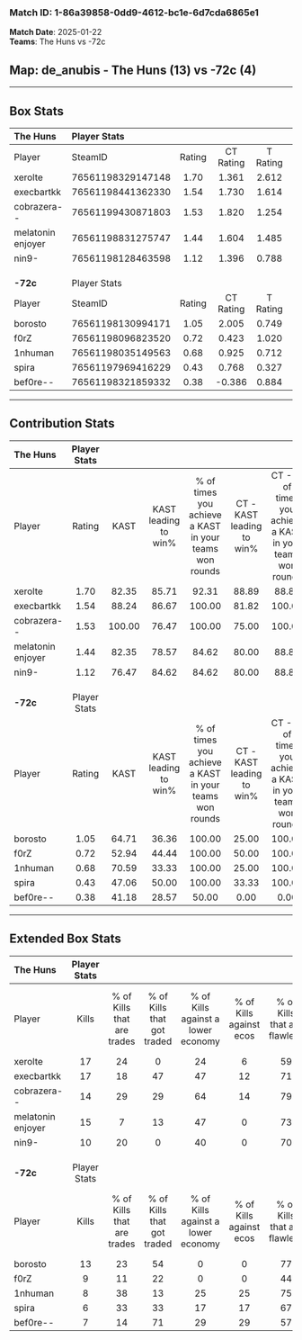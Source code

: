 ### Match ID: 1-86a39858-0dd9-4612-bc1e-6d7cda6865e1  
**Match Date**: 2025-01-22  
**Teams**: The Huns vs -72c  

## **Map**: de_anubis - The Huns (13) vs -72c (4)  
---  

## Box Stats  

| **The Huns**      | Player Stats      |        |           |          |        |      |       |         |        |      |     |
| :- | :- | :-: | :-: | :-: | :-: | :-: | :-: | :-: | :-: | :-: | :-: |
| Player            | SteamID           | Rating | CT Rating | T Rating |  KAST  | ADR  | Kills | Assists | Deaths | K/D  | HS% |
| xerolte           | 76561198329147148 |  1.70  |   1.361   |  2.612   | 82.35  | 98.7 |  17   |    2    |   5    | 3.40 | 47  |
| execbartkk        | 76561198441362330 |  1.54  |   1.730   |  1.614   | 88.24  | 92.7 |  17   |    3    |   11   | 1.55 | 52  |
| cobrazera--       | 76561199430871803 |  1.53  |   1.820   |  1.254   | 100.00 | 78.8 |  14   |    4    |   8    | 1.75 | 57  |
| melatonin enjoyer | 76561198831275747 |  1.44  |   1.604   |  1.485   | 82.35  | 96.8 |  15   |    3    |   10   | 1.50 | 100 |
| nin9-             | 76561198128463598 |  1.12  |   1.396   |  0.788   | 76.47  | 75.5 |  10   |    6    |   9    | 1.11 | 10  |
|                   |                   |        |           |          |        |      |       |         |        |      |     |
|                   |                   |        |           |          |        |      |       |         |        |      |     |
|                   |                   |        |           |          |        |      |       |         |        |      |     |
| **-72c**          | Player Stats      |        |           |          |        |      |       |         |        |      |     |
| Player            | SteamID           | Rating | CT Rating | T Rating |  KAST  | ADR  | Kills | Assists | Deaths | K/D  | HS% |
| borosto           | 76561198130994171 |  1.05  |   2.005   |  0.749   | 64.71  | 90.2 |  13   |    1    |   14   | 0.93 | 84  |
| f0rZ              | 76561198096823520 |  0.72  |   0.423   |  1.020   | 52.94  | 71.6 |   9   |    4    |   14   | 0.64 | 33  |
| 1nhuman           | 76561198035149563 |  0.68  |   0.925   |  0.712   | 70.59  | 38.8 |   8   |    2    |   14   | 0.57 | 50  |
| spira             | 76561197969416229 |  0.43  |   0.768   |  0.327   | 47.06  | 44.6 |   6   |    2    |   14   | 0.43 | 50  |
| bef0re--          | 76561198321859332 |  0.38  |  -0.386   |  0.884   | 41.18  | 58.8 |   7   |    2    |   17   | 0.41 | 28  |
---  

## Contribution Stats  

| **The Huns**      | Player Stats |        |                      |                                                        |                           |                                                             |                          |                                                            |
| :- | :-: | :-: | :-: | :-: | :-: | :-: | :-: | :-: |
| Player            |    Rating    |  KAST  | KAST leading to win% | % of times you achieve a KAST in your teams won rounds | CT - KAST leading to win% | CT - % of times you achieve a KAST in your teams won rounds | T - KAST leading to win% | T - % of times you achieve a KAST in your teams won rounds |
| xerolte           |     1.70     | 82.35  |        85.71         |                         92.31                          |           88.89           |                            88.89                            |          80.00           |                           100.00                           |
| execbartkk        |     1.54     | 88.24  |        86.67         |                         100.00                         |           81.82           |                           100.00                            |          100.00          |                           100.00                           |
| cobrazera--       |     1.53     | 100.00 |        76.47         |                         100.00                         |           75.00           |                           100.00                            |          80.00           |                           100.00                           |
| melatonin enjoyer |     1.44     | 82.35  |        78.57         |                         84.62                          |           80.00           |                            88.89                            |          75.00           |                           75.00                            |
| nin9-             |     1.12     | 76.47  |        84.62         |                         84.62                          |           80.00           |                            88.89                            |          100.00          |                           75.00                            |
|                   |              |        |                      |                                                        |                           |                                                             |                          |                                                            |
|                   |              |        |                      |                                                        |                           |                                                             |                          |                                                            |
|                   |              |        |                      |                                                        |                           |                                                             |                          |                                                            |
| **-72c**          | Player Stats |        |                      |                                                        |                           |                                                             |                          |                                                            |
| Player            |    Rating    |  KAST  | KAST leading to win% | % of times you achieve a KAST in your teams won rounds | CT - KAST leading to win% | CT - % of times you achieve a KAST in your teams won rounds | T - KAST leading to win% | T - % of times you achieve a KAST in your teams won rounds |
| borosto           |     1.05     | 64.71  |        36.36         |                         100.00                         |           25.00           |                           100.00                            |          42.86           |                           100.00                           |
| f0rZ              |     0.72     | 52.94  |        44.44         |                         100.00                         |           50.00           |                           100.00                            |          42.86           |                           100.00                           |
| 1nhuman           |     0.68     | 70.59  |        33.33         |                         100.00                         |           25.00           |                           100.00                            |          37.50           |                           100.00                           |
| spira             |     0.43     | 47.06  |        50.00         |                         100.00                         |           33.33           |                           100.00                            |          60.00           |                           100.00                           |
| bef0re--          |     0.38     | 41.18  |        28.57         |                         50.00                          |           0.00            |                            0.00                             |          28.57           |                           66.67                            |
---  

## Extended Box Stats  

| **The Huns**      | Player Stats |                            |                            |                                    |                         |                              |                                 |        |                             |                                     |                          |                               |                            |
| :- | :-: | :-: | :-: | :-: | :-: | :-: | :-: | :-: | :-: | :-: | :-: | :-: | :-: |
| Player            |    Kills     | % of Kills that are trades | % of Kills that got traded | % of Kills against a lower economy | % of Kills against ecos | % of Kills that are flawless | % of Kills that are close duels | Deaths | % of Deaths that get traded | % of Deaths against a lower economy | % of Deaths against ecos | % of Deaths that are flawless | % of Deaths that are close |
| xerolte           |      17      |             24             |             0              |                 24                 |            6            |              59              |                0                |   5    |             20              |                 20                  |            0             |              40               |             20             |
| execbartkk        |      17      |             18             |             47             |                 47                 |           12            |              71              |               12                |   11   |             45              |                 36                  |            0             |              55               |             0              |
| cobrazera--       |      14      |             29             |             29             |                 64                 |           14            |              79              |                0                |   8    |             50              |                 25                  |            13            |              75               |             13             |
| melatonin enjoyer |      15      |             7              |             13             |                 47                 |            0            |              73              |                7                |   10   |             40              |                 20                  |            0             |              80               |             0              |
| nin9-             |      10      |             20             |             0              |                 40                 |            0            |              70              |                0                |   9    |             33              |                 33                  |            11            |              67               |             11             |
|                   |              |                            |                            |                                    |                         |                              |                                 |        |                             |                                     |                          |                               |                            |
|                   |              |                            |                            |                                    |                         |                              |                                 |        |                             |                                     |                          |                               |                            |
|                   |              |                            |                            |                                    |                         |                              |                                 |        |                             |                                     |                          |                               |                            |
| **-72c**          | Player Stats |                            |                            |                                    |                         |                              |                                 |        |                             |                                     |                          |                               |                            |
| Player            |    Kills     | % of Kills that are trades | % of Kills that got traded | % of Kills against a lower economy | % of Kills against ecos | % of Kills that are flawless | % of Kills that are close duels | Deaths | % of Deaths that get traded | % of Deaths against a lower economy | % of Deaths against ecos | % of Deaths that are flawless | % of Deaths that are close |
| borosto           |      13      |             23             |             54             |                 0                  |            0            |              77              |               15                |   14   |             14              |                  0                  |            0             |              71               |             0              |
| f0rZ              |      9       |             11             |             22             |                 0                  |            0            |              44              |                0                |   14   |             29              |                  7                  |            7             |              71               |             0              |
| 1nhuman           |      8       |             38             |             13             |                 25                 |           25            |              75              |                0                |   14   |             21              |                  0                  |            0             |              86               |             0              |
| spira             |      6       |             33             |             33             |                 17                 |           17            |              67              |               17                |   14   |              7              |                  0                  |            0             |              71               |             7              |
| bef0re--          |      7       |             14             |             71             |                 29                 |           29            |              57              |                0                |   17   |             24              |                  6                  |            6             |              53               |             12             |
